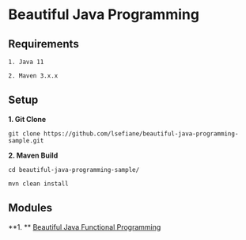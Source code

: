 # Beautiful Java Programming

## Requirements

```
1. Java 11

2. Maven 3.x.x
``````

## Setup

**1. Git Clone**

```
git clone https://github.com/lsefiane/beautiful-java-programming-sample.git
``````

**2. Maven Build**

```
cd beautiful-java-programming-sample/

mvn clean install
``````

## Modules

**1. ** [Beautiful Java Functional Programming](https://github.com/lsefiane/beautiful-java-programming-sample/tree/master/beautiful-java-functional-programming-sample)